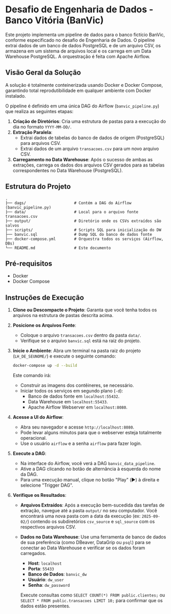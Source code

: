 # Desafio de Engenharia de Dados - Banco Vitória (BanVic)

Este projeto implementa um pipeline de dados para o banco fictício BanVic, conforme especificado no desafio de Engenharia de Dados. O pipeline extrai dados de um banco de dados PostgreSQL e de um arquivo CSV, os armazena em um sistema de arquivos local e os carrega em um Data Warehouse PostgreSQL. A orquestração é feita com Apache Airflow.

## Visão Geral da Solução

A solução é totalmente conteinerizada usando Docker e Docker Compose, garantindo total reprodutibilidade em qualquer ambiente com Docker instalado.

O pipeline é definido em uma única DAG do Airflow (`banvic_pipeline.py`) que realiza as seguintes etapas:
1.  **Criação de Diretórios**: Cria uma estrutura de pastas para a execução do dia no formato `YYYY-MM-DD/`.
2.  **Extração Paralela**:
    * Extrai dados de tabelas do banco de dados de origem (PostgreSQL) para arquivos CSV.
    * Extrai dados de um arquivo `transacoes.csv` para um novo arquivo CSV.
3.  **Carregamento no Data Warehouse**: Após o sucesso de ambas as extrações, carrega os dados dos arquivos CSV gerados para as tabelas correspondentes no Data Warehouse (PostgreSQL).

## Estrutura do Projeto

```
.
├── dags/                     # Contém a DAG do Airflow (banvic_pipeline.py)
├── data/                     # Local para o arquivo fonte transacoes.csv
├── output/                   # Diretório onde os CSVs extraídos são salvos
├── scripts/                  # Scripts SQL para inicialização do DW
├── banvic.sql                # Dump SQL do banco de dados fonte
├── docker-compose.yml        # Orquestra todos os serviços (Airflow, DBs)
└── README.md                 # Este documento
```

## Pré-requisitos

-   Docker
-   Docker Compose

## Instruções de Execução

1.  **Clone ou Descompacte o Projeto**: Garanta que você tenha todos os arquivos na estrutura de pastas descrita acima.

2.  **Posicione os Arquivos Fonte**:
    * Coloque o arquivo `transacoes.csv` dentro da pasta `data/`.
    * Verifique se o arquivo `banvic.sql` está na raiz do projeto.

3.  **Inicie o Ambiente**: Abra um terminal na pasta raiz do projeto (`LH_DE_SEUNOME/`) e execute o seguinte comando:
    ```bash
    docker-compose up -d --build
    ```
    Este comando irá:
    * Construir as imagens dos contêineres, se necessário.
    * Iniciar todos os serviços em segundo plano (`-d`):
        * Banco de dados fonte em `localhost:55432`.
        * Data Warehouse em `localhost:55433`.
        * Apache Airflow Webserver em `localhost:8080`.

4.  **Acesse a UI do Airflow**:
    * Abra seu navegador e acesse `http://localhost:8080`.
    * Pode levar alguns minutos para que o webserver esteja totalmente operacional.
    * Use o usuário `airflow` e a senha `airflow` para fazer login.

5.  **Execute a DAG**:
    * Na interface do Airflow, você verá a DAG `banvic_data_pipeline`.
    * Ative a DAG clicando no botão de alternância à esquerda do nome da DAG.
    * Para uma execução manual, clique no botão "Play" (▶️) à direita e selecione "Trigger DAG".

6.  **Verifique os Resultados**:
    * **Arquivos Extraídos**: Após a execução bem-sucedida das tarefas de extração, navegue até a pasta `output/` no seu computador. Você encontrará uma nova pasta com a data da execução (ex: `2025-09-02/`) contendo os subdiretórios `csv_source` e `sql_source` com os respectivos arquivos CSV.
    * **Dados no Data Warehouse**: Use uma ferramenta de banco de dados de sua preferência (como DBeaver, DataGrip ou `psql`) para se conectar ao Data Warehouse e verificar se os dados foram carregados.
        * **Host**: `localhost`
        * **Porta**: `55433`
        * **Banco de Dados**: `banvic_dw`
        * **Usuário**: `dw_user`
        * **Senha**: `dw_password`
        
        Execute consultas como `SELECT COUNT(*) FROM public.clientes;` ou `SELECT * FROM public.transacoes LIMIT 10;` para confirmar que os dados estão presentes.